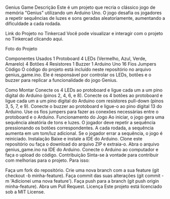 Genius Game
Descrição
Este é um projeto que recria o clássico jogo de memória "Genius" utilizando um Arduino Uno. O jogo desafia os jogadores a repetir sequências de luzes e sons geradas aleatoriamente, aumentando a dificuldade a cada rodada.

Link do Projeto no Tinkercad
Você pode visualizar e interagir com o projeto no Tinkercad clicando aqui.

Foto do Projeto

Componentes Usados
1 Protoboard
4 LEDs (Vermelho, Azul, Verde, Amarelo)
4 Botões
4 Resistores
1 Buzzer
1 Arduino Uno
16 Fios Jumpers
Código
O código do projeto está incluído neste repositório no arquivo genius_game.ino. Ele é responsável por controlar os LEDs, botões e o buzzer para replicar a funcionalidade do jogo Genius.

Como Montar
Conecte os 4 LEDs ao protoboard e ligue cada um a um pino digital do Arduino (pinos 2, 4, 6, e 8).
Conecte os 4 botões ao protoboard e ligue cada um a um pino digital do Arduino com resistores pull-down (pinos 3, 5, 7, e 9).
Conecte o buzzer ao protoboard e ligue-o ao pino digital 13 do Arduino.
Use os fios jumpers para fazer as conexões necessárias entre o protoboard e o Arduino.
Funcionamento do Jogo
Ao iniciar, o jogo gera uma sequência aleatória de tons e luzes.
O jogador deve repetir a sequência pressionando os botões correspondentes.
A cada rodada, a sequência aumenta em um tom/luz adicional.
Se o jogador errar a sequência, o jogo é reiniciado.
Instalação
Baixe e instale a IDE do Arduino.
Clone este repositório ou faça o download do arquivo ZIP e extraia-o.
Abra o arquivo genius_game.ino na IDE do Arduino.
Conecte o Arduino ao computador e faça o upload do código.
Contribuição
Sinta-se à vontade para contribuir com melhorias para o projeto. Para isso:

Faça um fork do repositório.
Crie uma nova branch com a sua feature (git checkout -b minha-feature).
Faça commit das suas alterações (git commit -m 'Adicionei uma nova feature').
Faça push para a branch (git push origin minha-feature).
Abra um Pull Request.
Licença
Este projeto está licenciado sob a MIT License.
